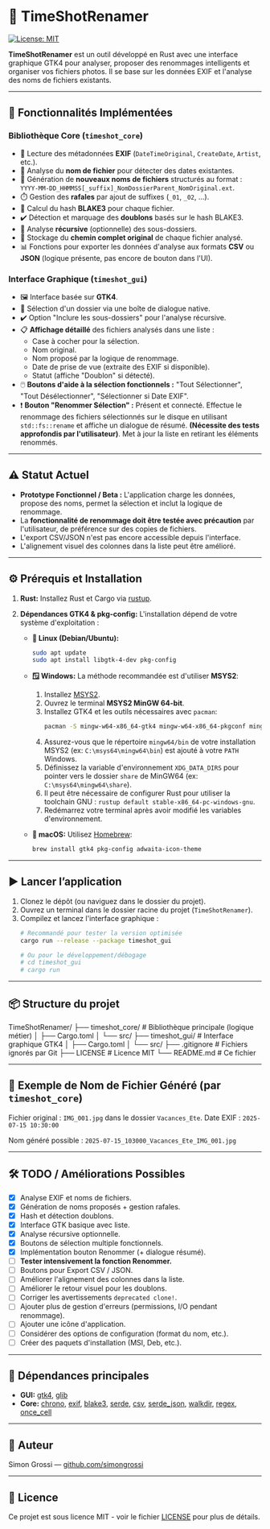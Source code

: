 # 📸 TimeShotRenamer

[![License: MIT](https://img.shields.io/badge/License-MIT-yellow.svg)](https://opensource.org/licenses/MIT)

**TimeShotRenamer** est un outil développé en Rust avec une interface graphique GTK4 pour analyser, proposer des renommages intelligents et organiser vos fichiers photos. Il se base sur les données EXIF et l'analyse des noms de fichiers existants.

---

## 🚀 Fonctionnalités Implémentées

### Bibliothèque Core (`timeshot_core`)

* 📖 Lecture des métadonnées **EXIF** (`DateTimeOriginal`, `CreateDate`, `Artist`, etc.).
* 📅 Analyse du **nom de fichier** pour détecter des dates existantes.
* 🧠 Génération de **nouveaux noms de fichiers** structurés au format : `YYYY-MM-DD_HHMMSS[_suffix]_NomDossierParent_NomOriginal.ext`.
* ⏱️ Gestion des **rafales** par ajout de suffixes (`_01`, `_02`, ...).
* 🧬 Calcul du hash **BLAKE3** pour chaque fichier.
* ✔️ Détection et marquage des **doublons** basés sur le hash BLAKE3.
* 📂 Analyse **récursive** (optionnelle) des sous-dossiers.
* 💾 Stockage du **chemin complet original** de chaque fichier analysé.
* 📊 Fonctions pour exporter les données d'analyse aux formats **CSV** ou **JSON** (logique présente, pas encore de bouton dans l'UI).

### Interface Graphique (`timeshot_gui`)

* 🖼️ Interface basée sur **GTK4**.
* 📂 Sélection d'un dossier via une boîte de dialogue native.
* ✔️ Option "Inclure les sous-dossiers" pour l'analyse récursive.
* 📋 **Affichage détaillé** des fichiers analysés dans une liste :
    * Case à cocher pour la sélection.
    * Nom original.
    * Nom proposé par la logique de renommage.
    * Date de prise de vue (extraite des EXIF si disponible).
    * Statut (affiche "Doublon" si détecté).
* 🖱️ **Boutons d'aide à la sélection fonctionnels :** "Tout Sélectionner", "Tout Désélectionner", "Sélectionner si Date EXIF".
* ❗ **Bouton "Renommer Sélection" :** Présent et connecté. Effectue le renommage des fichiers sélectionnés sur le disque en utilisant `std::fs::rename` et affiche un dialogue de résumé. **(Nécessite des tests approfondis par l'utilisateur)**. Met à jour la liste en retirant les éléments renommés.

---

## ⚠️ Statut Actuel

* **Prototype Fonctionnel / Beta :** L'application charge les données, propose des noms, permet la sélection et inclut la logique de renommage.
* La **fonctionnalité de renommage doit être testée avec précaution** par l'utilisateur, de préférence sur des copies de fichiers.
* L'export CSV/JSON n'est pas encore accessible depuis l'interface.
* L'alignement visuel des colonnes dans la liste peut être amélioré.

---

## ⚙️ Prérequis et Installation

1.  **Rust:** Installez Rust et Cargo via [rustup](https://rustup.rs/).
2.  **Dépendances GTK4 & pkg-config:** L'installation dépend de votre système d'exploitation :

    * **🐧 Linux (Debian/Ubuntu):**
        ```bash
        sudo apt update
        sudo apt install libgtk-4-dev pkg-config
        ```

    * **🪟 Windows:**
        La méthode recommandée est d'utiliser **MSYS2**:
        1.  Installez [MSYS2](https://www.msys2.org).
        2.  Ouvrez le terminal **MSYS2 MinGW 64-bit**.
        3.  Installez GTK4 et les outils nécessaires avec `pacman`:
            ```bash
            pacman -S mingw-w64-x86_64-gtk4 mingw-w64-x86_64-pkgconf mingw-w64-x86_64-gcc mingw-w64-x86_64-gsettings-desktop-schemas mingw-w64-x86_64-gettext mingw-w64-x86_64-libxml2 mingw-w64-x86_64-librsvg
            ```
        4.  Assurez-vous que le répertoire `mingw64/bin` de votre installation MSYS2 (ex: `C:\msys64\mingw64\bin`) est ajouté à votre `PATH` Windows.
        5.  Définissez la variable d'environnement `XDG_DATA_DIRS` pour pointer vers le dossier `share` de MinGW64 (ex: `C:\msys64\mingw64\share`).
        6.  Il peut être nécessaire de configurer Rust pour utiliser la toolchain GNU : `rustup default stable-x86_64-pc-windows-gnu`.
        7.  Redémarrez votre terminal après avoir modifié les variables d'environnement.

    * **🍎 macOS:**
        Utilisez [Homebrew](https://brew.sh/):
        ```bash
        brew install gtk4 pkg-config adwaita-icon-theme
        ```

---

## ▶️ Lancer l’application

1.  Clonez le dépôt (ou naviguez dans le dossier du projet).
2.  Ouvrez un terminal dans le dossier racine du projet (`TimeShotRenamer`).
3.  Compilez et lancez l'interface graphique :
    ```bash
    # Recommandé pour tester la version optimisée
    cargo run --release --package timeshot_gui

    # Ou pour le développement/débogage
    # cd timeshot_gui
    # cargo run
    ```

---

## 📦 Structure du projet

TimeShotRenamer/
├── timeshot_core/      # Bibliothèque principale (logique métier)
│   ├── Cargo.toml
│   └── src/
├── timeshot_gui/       # Interface graphique GTK4
│   ├── Cargo.toml
│   └── src/
├── .gitignore          # Fichiers ignorés par Git
├── LICENSE             # Licence MIT
└── README.md           # Ce fichier


---

## 📝 Exemple de Nom de Fichier Généré (par `timeshot_core`)

Fichier original : `IMG_001.jpg` dans le dossier `Vacances_Ete`.
Date EXIF : `2025-07-15 10:30:00`

Nom généré possible : `2025-07-15_103000_Vacances_Ete_IMG_001.jpg`

---

## 🛠️ TODO / Améliorations Possibles

* [x] Analyse EXIF et noms de fichiers.
* [x] Génération de noms proposés + gestion rafales.
* [x] Hash et détection doublons.
* [x] Interface GTK basique avec liste.
* [x] Analyse récursive optionnelle.
* [x] Boutons de sélection multiple fonctionnels.
* [x] Implémentation bouton Renommer (+ dialogue résumé).
* [ ] **Tester intensivement la fonction Renommer.**
* [ ] Boutons pour Export CSV / JSON.
* [ ] Améliorer l'alignement des colonnes dans la liste.
* [ ] Améliorer le retour visuel pour les doublons.
* [ ] Corriger les avertissements `deprecated clone!`.
* [ ] Ajouter plus de gestion d'erreurs (permissions, I/O pendant renommage).
* [ ] Ajouter une icône d'application.
* [ ] Considérer des options de configuration (format du nom, etc.).
* [ ] Créer des paquets d'installation (MSI, Deb, etc.).

---

## 🧪 Dépendances principales

* **GUI:** [gtk4](https://crates.io/crates/gtk4), [glib](https://crates.io/crates/glib)
* **Core:** [chrono](https://crates.io/crates/chrono), [exif](https://crates.io/crates/exif), [blake3](https://crates.io/crates/blake3), [serde](https://serde.rs/), [csv](https://crates.io/crates/csv), [serde_json](https://crates.io/crates/serde_json), [walkdir](https://crates.io/crates/walkdir), [regex](https://crates.io/crates/regex), [once_cell](https://crates.io/crates/once_cell)

---

## 👤 Auteur

Simon Grossi — [github.com/simongrossi](https://github.com/simongrossi)

---

## 📜 Licence

Ce projet est sous licence MIT - voir le fichier [LICENSE](LICENSE) pour plus de détails.
